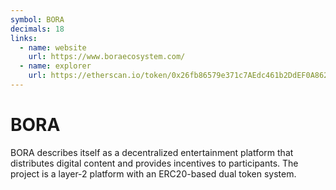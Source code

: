```yaml
---
symbol: BORA
decimals: 18
links:
  - name: website
    url: https://www.boraecosystem.com/
  - name: explorer
    url: https://etherscan.io/token/0x26fb86579e371c7AEdc461b2DdEF0A8628c93d3B
---
```


# BORA

BORA describes itself as a decentralized entertainment platform that distributes digital content and provides incentives to participants. The project is a layer-2 platform with an ERC20-based dual token system.

